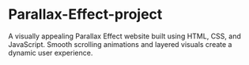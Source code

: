 # Parallax-Effect-project
A visually appealing Parallax Effect website built using HTML, CSS, and JavaScript. Smooth scrolling animations and layered visuals create a dynamic user experience.
